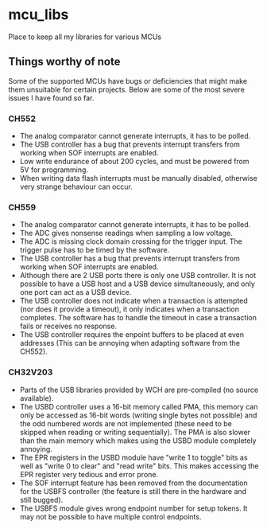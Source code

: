 # mcu_libs
Place to keep all my libraries for various MCUs

## Things worthy of note
Some of the supported MCUs have bugs or deficiencies that might make them unsuitable for certain projects. Below are some of the most severe issues I have found so far.  

### CH552
- The analog comparator cannot generate interrupts, it has to be polled.  
- The USB controller has a bug that prevents interrupt transfers from working when SOF interrupts are enabled.  
- Low write endurance of about 200 cycles, and must be powered from 5V for programming.  
- When writing data flash interrupts must be manually disabled, otherwise very strange behaviour can occur.  

### CH559
- The analog comparator cannot generate interrupts, it has to be polled.  
- The ADC gives nonsense readings when sampling a low voltage.  
- The ADC is missing clock domain crossing for the trigger input. The trigger pulse has to be timed by the software.  
- The USB controller has a bug that prevents interrupt transfers from working when SOF interrupts are enabled.  
- Although there are 2 USB ports there is only one USB controller. It is not possible to have a USB host and a USB device simultaneously, and only one port can act as a USB device.  
- The USB controller does not indicate when a transaction is attempted (nor does it provide a timeout), it only indicates when a transaction completes. The software has to handle the timeout in case a transaction fails or receives no response.  
- The USB controller requires the enpoint buffers to be placed at even addresses (This can be annoying when adapting software from the CH552).  

### CH32V203
- Parts of the USB libraries provided by WCH are pre-compiled (no source available).  
- The USBD controller uses a 16-bit memory called PMA, this memory can only be accessed as 16-bit words (writing single bytes not possible) and the odd numbered words are not implemented (these need to be skipped when reading or writing sequentially). The PMA is also slower than the main memory which makes using the USBD module completely annoying.  
- The EPR registers in the USBD module have "write 1 to toggle" bits as well as "write 0 to clear" and "read write" bits. This makes accessing the EPR register very tedious and error prone.  
- The SOF interrupt feature has been removed from the documentation for the USBFS controller (the feature is still there in the hardware and still bugged).  
- The USBFS module gives wrong endpoint number for setup tokens. It may not be possible to have multiple control endpoints.  
